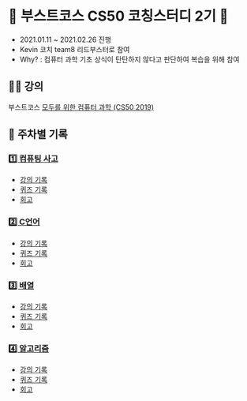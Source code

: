 # 🚀 부스트코스 CS50 코칭스터디 2기 🚀
* 2021.01.11 ~ 2021.02.26 진행
* Kevin 코치 team8 리드부스터로 참여
* Why? : 컴퓨터 과학 기초 상식이 탄탄하지 않다고 판단하여 복습을 위해 참여

## 👨‍🏫 강의
부스트코스 [모두를 위한 컴퓨터 과학 (CS50 2019)](https://www.boostcourse.org/cs112)

## 🌈 주차별 기록

### [1️⃣ 컴퓨팅 사고](Week1_Computational%20Thinking%2C%20Scratch)
* [강의 기록](Week1_Computational%20Thinking%2C%20Scratch#-강의)
* [퀴즈 기록](Week1_Computational%20Thinking%2C%20Scratch#-퀴즈)
* [회고](Week1_Computational%20Thinking%2C%20Scratch#-회고)

### [2️⃣ C언어](Week2_C)
* [강의 기록](Week2_C#-강의)
* [퀴즈 기록](Week2_C#-퀴즈)
* [회고](Week2_C#-회고)

### [3️⃣ 배열](Week3_Arrays)
* [강의 기록](Week3_Arrays#-강의)
* [퀴즈 기록](Week3_Arrays#-퀴즈)
* [회고](Week3_Arrays#-회고)

### [4️⃣ 알고리즘](Week4_Algorithms)
* [강의 기록](Week4_Algorithms#-강의)
* [퀴즈 기록](Week4_Algorithms#-퀴즈)
* [회고](Week4_Algorithms#-회고)
